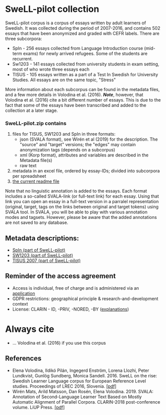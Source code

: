 # SweLL-pilot collection

SweLL-pilot corpus is a corpus of essays written by adult learners of Swedish. It was collected during the period of 2007-2016, and contains 502 essays that have been anonymized and graded with CEFR labels. There are three subcorpora:
* SpIn - 256 essays collected from Language Introduction course (mid-term exams) for newly arrived refugees. Some of the students are recurrent. 
* Sw1203 - 141 essays collected from university students in exam setting, most of who wrote three essays each
* TISUS - 105 essays written as a part of a Test In Swedish for University Studies. All essays are on the same topic, "Stress"

More information about each subcorpus can be found in the metadata files, and a few more details in Volodina et al. (2016). ***Note***, however, that Volodina et al. (2016) cite a bit different number of essays. This is due to the fact that some of the essays have been transcribed and added to the collection at a later stage. 


### SweLL-pilot.zip contains

1. files for TISUS, SW1203 and SpIn in three formats: 
    * json (SVALA format), see Wirén et al (2019) for the description. The "source" and "target" versions; the "edges" may contain anonymization tags (depends on a subcorpus)
    * xml (Korp format), attributes and variables are described in the Metadata file(s) 
    * raw text
2. metadata in an excel file, ordered by essay-IDs; divided into subcorpora per spreadsheet
3. [the current readme file](https://spraakbanken.github.io/swell-release-v1/Readme-SweLL-pilot)

Note that no linguistic annotation is added to the essays. 
Each format includes a so-called SVALA-link (or full-text link) for each essay. Using that link you can open an essay in a full-text version in a parralel representation (original, target, tags on the links between original and target tokens) using SVALA tool. In SVALA, you will be able to play with various annotation modes and tagsets. However, please be aware that the added annotations are not saved to any database.

## Metadata descriptions:
* [SpIn (part of SweLL-pilot)](https://spraakbanken.github.io/swell-release-v1/Metadata-SpIn)
* [SW1203 (part of SweLL-pilot)](https://spraakbanken.github.io/swell-release-v1/Metadata-SW1203)
* [TISUS 2007 (part of SweLL-pilot)](https://spraakbanken.github.io/swell-release-v1/Metadata-TISUS)

## Reminder of the access agreement
* Access is individual, free of charge and is administered via an [application](https://sunet.artologik.net/gu/swell)
* GDPR restrictions: geographical principle & research-and-development context
* License: CLARIN - ID, -PRIV, -NORED, -BY ([explanations](https://www.kielipankki.fi/support/clarin-eula/#res)) 

# Always cite 
* ... Volodina et al. (2016) if you use this corpus

## References

* Elena Volodina, Ildikó Pilán, Ingegerd Enström, Lorena Llozhi, Peter Lundkvist, Gunlög Sundberg, Monica Sandell. 2016. SweLL on the rise: Swedish Learner Language corpus for European Reference Level studies. Proceedings of LREC 2016, Slovenia. [[pdf]](http://arxiv.org/pdf/1604.06583v1.pdf)
* Wirén Mats, Arild Matsson, Dan Rosén, Elena Volodina. 2019. SVALA: Annotation of Second-Language Learner Text Based on Mostly Automatic Alignment of Parallel Corpora. CLARIN-2018 post-conference volume. LiUP Press. [[pdf]](http://www.ep.liu.se/ecp/159/023/ecp18159023.pdf)


